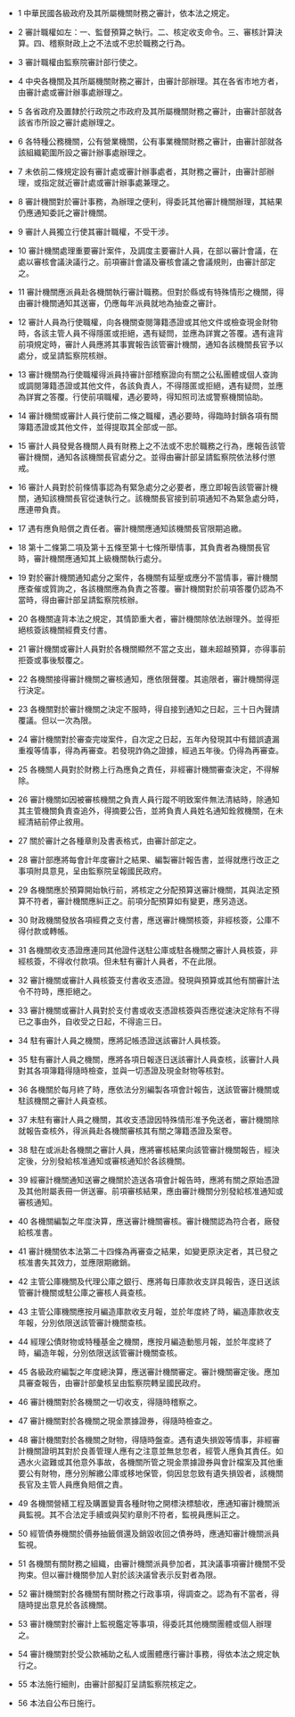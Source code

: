 * 1 中華民國各級政府及其所屬機關財務之審計，依本法之規定。

* 2 審計職權如左：一、監督預算之執行。二、核定收支命令。三、審核計算決算。四、稽察財政上之不法或不忠於職務之行為。

* 3 審計職權由監察院審計部行使之。

* 4 中央各機關及其所屬機關財務之審計，由審計部辦理。其在各省市地方者，由審計處或審計辦事處辦理之。

* 5 各省政府及置隸於行政院之市政府及其所屬機關財務之審計，由審計部就各該省市所設之審計處辦理之。

* 6 各特種公務機關，公有營業機關，公有事業機關財務之審計，由審計部就各該組織範圍所設之審計辦事處辦理之。

* 7 未依前二條規定設有審計處或審計辦事處者，其財務之審計，由審計部辦理，或指定就近審計處或審計辦事處兼理之。

* 8 審計機關對於審計事務，為辦理之便利，得委託其他審計機關辦理，其結果仍應通知委託之審計機關。

* 9 審計人員獨立行使其審計職權，不受干涉。

* 10 審計機關處理重要審計案件，及調度主要審計人員，在部以審計會議，在處以審核會議決議行之。前項審計會議及審核會議之會議規則，由審計部定之。

* 11 審計機關應派員赴各機關執行審計職務。但對於縣或有特殊情形之機關，得由審計機關通知其送審，仍應每年派員就地為抽查之審計。

* 12 審計人員為行使職權，向各機關查閱簿籍憑證或其他文件或檢查現金財物時，各該主管人員不得隱匿或拒絕，遇有疑問，並應為詳實之答覆。遇有違背前項規定時，審計人員應將其事實報告該管審計機關，通知各該機關長官予以處分，或呈請監察院核辦。

* 13 審計機關為行使職權得派員持審計部稽察證向有關之公私團體或個人查詢或調閱簿籍憑證或其他文件，各該負責人，不得隱匿或拒絕，遇有疑問，並應為詳實之答覆。行使前項職權，遇必要時，得知照司法或警察機關協助。

* 14 審計機關或審計人員行使前二條之職權，遇必要時，得臨時封鎖各項有關簿籍憑證或其他文件，並得提取其全部或一部。

* 15 審計人員發覺各機關人員有財務上之不法或不忠於職務之行為，應報告該管審計機關，通知各該機關長官處分之。並得由審計部呈請監察院依法移付懲戒。

* 16 審計人員對於前條情事認為有緊急處分之必要者，應立即報告該管審計機關，通知該機關長官從速執行之。該機關長官接到前項通知不為緊急處分時，應連帶負責。

* 17 遇有應負賠償之責任者。審計機關應通知該機關長官限期追繳。

* 18 第十二條第二項及第十五條至第十七條所舉情事，其負責者為機關長官時，審計機關應通知其上級機關執行處分。

* 19 對於審計機關通知處分之案件，各機關有延壓或應分不當情事，審計機關應查催或質詢之，各該機關應為負責之答覆。審計機關對於前項答覆仍認為不當時，得由審計部呈請監察院核辦。

* 20 各機關違背本法之規定，其情節重大者，審計機關除依法辦理外。並得拒絕核簽該機關經費支付書。

* 21 審計機關或審計人員對於各機關顯然不當之支出，雖未超越預算，亦得事前拒簽或事後駁覆之。

* 22 各機關接得審計機關之審核通知，應依限聲覆。其逾限者，審計機關得逕行決定。

* 23 各機關對於審計機關之決定不服時，得自接到通知之日起，三十日內聲請覆議。但以一次為限。

* 24 審計機關對於審查完竣案件，自次定之日起，五年內發現其中有錯誤遺漏重複等情事，得為再審查。若發現詐偽之證據，經過五年後。仍得為再審查。

* 25 各機關人員對於財務上行為應負之責任，非經審計機關審查決定，不得解除。

* 26 審計機關如因被審核機關之負責人員行蹤不明致案件無法清結時，除通知其主管機關負責查追外，得摘要公告，並將負責人員姓名通知銓敘機關，在未經清結前停止敘用。

* 27 關於審計之各種章則及書表格式，由審計部定之。

* 28 審計部應將每會計年度審計之結果、編製審計報告書，並得就應行改正之事項附具意見，呈由監察院呈報國民政府。

* 29 各機關應於預算開始執行前，將核定之分配預算送審計機關，其與法定預算不符者，審計機關應糾正之。前項分配預算如有變更，應另造送。

* 30 財政機關發放各項經費之支付書，應送審計機關核簽，非經核簽，公庫不得付款或轉帳。

* 31 各機關收支憑證應連同其他證件送駐公庫或駐各機關之審計人員核簽，非經核簽，不得收付款項。但未駐有審計人員者，不在此限。

* 32 審計機關或審計人員核簽支付書收支憑證。發現與預算或其他有關審計法令不符時，應拒絕之。

* 33 審計機關或審計人員對於支付書或收支憑證核簽與否應從速決定除有不得已之事由外，自收受之日起，不得逾三日。

* 34 駐有審計人員之機關，應將記帳憑證送該審計人員核簽。

* 35 駐有審計人員之機關，應將各項日報逐日送該審計人員查核，該審計人員對其各項簿籍得隨時檢查，並與一切憑證及現金財物等核對。

* 36 各機關於每月終了時，應依法分別編製各項會計報告，送該管審計機關或駐該機關之審計人員查核。

* 37 未駐有審計人員之機關，其收支憑證因特殊情形准予免送者，審計機關除就報告查核外，得派員赴各機關審核其有關之簿籍憑證及案卷。

* 38 駐在或派赴各機關之審計人員，應將審核結果向該管審計機關報告，經決定後，分別發給核准通知或審核通知於各該機關。

* 39 經審計機關通知送審之機關於造送各項會計報告時，應將有關之原始憑證及其他附屬表冊一併送審。前項審核結果，應由審計機關分別發給核准通知或審核通知。

* 40 各機關編製之年度決算，應送審計機關審核。審計機關認為符合者，廠發給核准書。

* 41 審計機關依本法第二十四條為再審查之結果，如變更原決定者，其已發之核准書失其效力，並應限期繳銷。

* 42 主管公庫機關及代理公庫之銀行、應將每日庫款收支詳具報告，逐日送該管審計機關或駐公庫之審核人員查核。

* 43 主管公庫機關應按月編造庫款收支月報，並於年度終了時，編造庫款收支年報，分別依限送該管審計機關查核。

* 44 經理公債財物或特種基金之機關，應按月編造動態月報，並於年度終了時，編造年報，分別依限送該管審計機關查核。

* 45 各級政府編製之年度總決算，應送審計機關審定。審計機關審定後。應加具審查報告，由審計部彙核呈由監察院轉呈國民政府。

* 46 審計機關對於各機關之一切收支，得隨時稽察之。

* 47 審計機關對於各機關之現金票據證券，得隨時檢查之。

* 48 審計機關對於各機關之財物，得隨時盤查。遇有遺失損毀等情事，非經審計機關證明其對於良善管理人應有之注意並無怠忽者，經管人應負其責任。如遇水火盜難或其他意外事故，各機關所管之現金票據證券與會計檔案及其他重要公有財物，應分別解繳公庫或移地保管，倘因怠忽致有遺失損毀者，該機關長官及主管人員應負賠償之責。

* 49 各機關營繕工程及購置變賣各種財物之開標決標驗收，應通知審計機關派員監視。其不合法定手續或與契約章則不符者，監視員應糾正之。

* 50 經管債券機關於價券抽籤償還及銷毀收回之債券時，應通知審計機關派員監視。

* 51 各機關有關財務之組織，由審計機關派員參加者，其決議事項審計機關不受拘束。但以審計機關參加人對於該決議曾表示反對者為限。

* 52 審計機關對於各機關有關財務之行政事項，得調查之。認為有不當者，得隨時提出意見於各該機關。

* 53 審計機關對於審計上監視鑑定等事項，得委託其他機關團體或個人辦理之。

* 54 審計機關對於受公款補助之私人或團體應行審計事務，得依本法之規定執行之。

* 55 本法施行細則，由審計部擬訂呈請監察院核定之。

* 56 本法自公布日施行。

